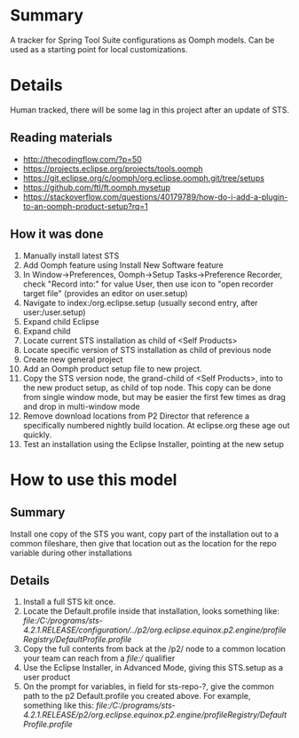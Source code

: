 # Summary

A tracker for Spring Tool Suite configurations as Oomph models.  Can be used as a starting point for local customizations.

# Details

Human tracked, there will be some lag in this project after an update of STS.

## Reading materials
- http://thecodingflow.com/?p=50
- https://projects.eclipse.org/projects/tools.oomph
- https://git.eclipse.org/c/oomph/org.eclipse.oomph.git/tree/setups
- https://github.com/ftl/ft.oomph.mysetup
- https://stackoverflow.com/questions/40179789/how-do-i-add-a-plugin-to-an-oomph-product-setup?rq=1

## How it was done

1. Manually install latest STS
1. Add Oomph feature using Install New Software feature
1. In Window->Preferences, Oomph->Setup Tasks->Preference Recorder, check "Record into:" for value User, then use icon to "open recorder target file" (provides an editor on user.setup)
1. Navigate to index:/org.eclipse.setup (usually second entry, after user:/user.setup)
1. Expand child Eclipse
1. Expand child <Self Products>
1. Locate current STS installation as child of \<Self Products\>
1. Locate specific version of STS installation as child of previous node
1. Create new general project
1. Add an Oomph product setup file to new project.
1. Copy the STS version node, the grand-child of \<Self Products\>, into to the new product setup, as child of top node.  This copy can be done from single window mode, but may be easier the first few times as drag and drop in multi-window mode 
1. Remove download locations from P2 Director that reference a specifically numbered nightly build location.  At eclipse.org these age out quickly.
1. Test an installation using the Eclipse Installer, pointing at the new setup 

# How to use this model

## Summary

Install one copy of the STS you want, copy part of the installation out to a common fileshare, then give that location out as the location for the repo variable during other installations

## Details

1. Install a full STS kit once.
1. Locate the Default.profile inside that installation, looks something like: *file:/C:/programs/sts-4.2.1.RELEASE/configuration/../p2/org.eclipse.equinox.p2.engine/profileRegistry/DefaultProfile.profile*
1. Copy the full contents from back at the /p2/ node to a common location your team can reach from a *file:/* qualifier
1. Use the Eclipse Installer, in Advanced Mode, giving this STS.setup as a user product
1. On the prompt for variables, in field for sts-repo-?, give the common path to the p2 Default.profile you created above.  For example, something like this: *file:/C:/programs/sts-4.2.1.RELEASE/p2/org.eclipse.equinox.p2.engine/profileRegistry/DefaultProfile.profile*
